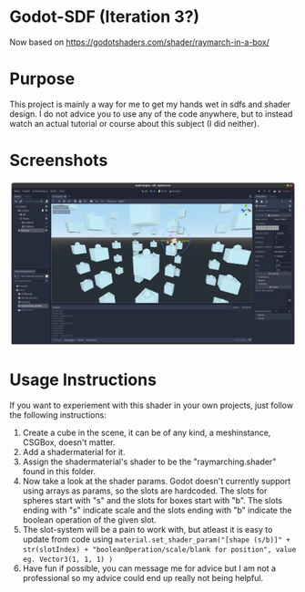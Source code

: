 # Godot-SDF (Iteration 3?)
Now based on https://godotshaders.com/shader/raymarch-in-a-box/

# Purpose
This project is mainly a way for me to get my hands wet in sdfs and shader design. I do not advice you to use any of the code anywhere, but to instead watch an actual tutorial or course about this subject (I did neither).

# Screenshots
![promo/gnome-shell-screenshot-XQJ4Z0.png](promo/gnome-shell-screenshot-XQJ4Z0.png)

# Usage Instructions
If you want to experiement with this shader in your own projects, just follow the following instructions:

1. Create a cube in the scene, it can be of any kind, a meshinstance, CSGBox, doesn't matter.
2. Add a shadermaterial for it.
3. Assign the shadermaterial's shader to be the "raymarching.shader" found in this folder.
4. Now take a look at the shader params. Godot doesn't currently support using arrays as params, so the slots are hardcoded. The slots for spheres start with "s" and the slots for boxes start with "b". The slots ending with "s" indicate scale and the slots ending with "b" indicate the boolean operation of the given slot.
5. The slot-system will be a pain to work with, but atleast it is easy to update from code using ```material.set_shader_param("[shape (s/b)]" + str(slotIndex) + "booleanOperation/scale/blank for position", value eg. Vector3(1, 1, 1) )```
6. Have fun if possible, you can message me for advice but I am not a professional so my advice could end up really not being helpful.
